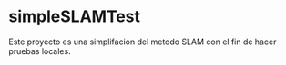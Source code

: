 # simpleSLAMTest
Este proyecto es una simplifacion del metodo SLAM con el fin de hacer pruebas locales.
